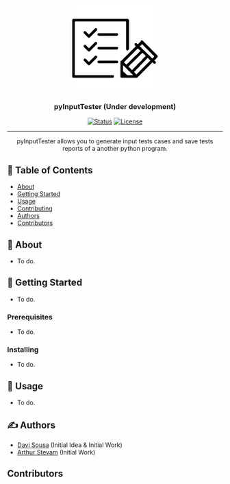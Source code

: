 <p align="center">
  <a href="" rel="noopener">
 <img width=200px height=200px src="./assets/images/logo.png" alt="Project logo"></a>
</p>

<h3 align="center">pyInputTester (Under development)</h3>

<div align="center">

[![Status](https://img.shields.io/badge/status-active-success.svg)]()
[![License](https://img.shields.io/badge/license-MIT-blue.svg)](/LICENSE)

</div>

---

<p align="center"> 
    pyInputTester allows you to generate input tests cases and save tests reports of a another python program.
    <br> 
</p>

## 📝 Table of Contents

- [About](#about)
- [Getting Started](#getting_started)
- [Usage](#usage)
- [Contributing](../CONTRIBUTING.md)
- [Authors](#authors)
- [Contributors](#contributors)

## 🧐 About <a name = "about"></a>

- To do.

## 🏁 Getting Started <a name = "getting_started"></a>

- To do.

### Prerequisites

- To do.

### Installing

- To do.

## 🎈 Usage <a name="usage"></a>

- To do.

## ✍️ Authors <a name = "authors"></a>

- [Davi Sousa](https://www.github.com/davig-sousa) (Initial Idea & Initial Work)
- [Arthur Stevam](https://www.github.com/arthurstevam98) (Initial Work)

## Contributors <a name = "contributors"></a>